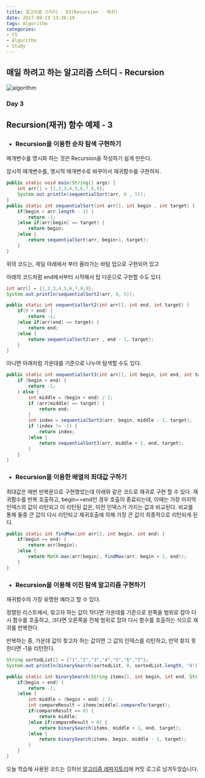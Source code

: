 ```yaml
---
title: 알고리즘 스터디 - 03(Recursion - 재귀)
date: 2017-09-23 13:36:19
tags: Algorithm
categories: 
- CS
- Algorithm
- Study
---
```


## 매일 하려고 하는 알고리즘 스터디 - Recursion

![algorithm](/images/algorithm.png)

### Day 3
## Recursion(재귀) 함수 예제 - 3

- ### Recursion을 이용한 순차 탐색 구현하기

매개변수를 명시화 하는 것은 Recursion을 작성하기 쉽게 만든다.

암시적 매개변수를, 명시적 매개변수로 바꾸어서 재귀함수를 구현하자.

```java
public static void main(String[] args) {
	int arr[] = {1,2,3,4,5,6,7,8,9};
	System.out.println(sequentialSort(arr, 0 , 5));
}
public static int sequentialSort(int arr[], int begin , int target) {
	if(begin > arr.length - 1) {
		return -1;
	}else if(arr[begin] == target) {
		return begin;
	}else {
		return sequentialSort(arr, begin+1, target);
	}
}
```
위의 코드는, 제일 아래에서 부터 올라가는
바텀 업으로 구현되어 있고

아래의 코드처럼 end에서부터 시작해서 탑 다운으로 구현할 수도 있다.
```java
int arr[] = {1,2,3,4,5,6,7,8,9};
System.out.println(sequentialSort2(arr, 8, 5));

public static int sequentialSort2(int arr[], int end, int target) {
	if(0 > end) {
		return -1;
	}else if(arr[end] == target) {
		return end;
	}else {
		return sequentialSort2(arr , end - 1, target);
	}
}
```

아니면 아래처럼 가운데를 기준으로 나누어 탐색할 수도 있다.
```java
public static int sequentialSort3(int arr[], int begin, int end, int target) {
	if (begin > end) {
		return -1;
	} else {
		int middle = (begin + end) / 2;
		if (arr[middle] == target) {
			return end;
		}
		int index = sequentialSort3(arr, begin, middle - 1, target);
		if (index != -1) {
			return index;
		}else {
			return sequentialSort3(arr, middle + 1, end, target);
		}
	}
}
```

- ### Recursion을 이용한 배열의 최대값 구하기

최대값은 매번 반복문으로 구현했었는데
아래와 같은 코드로 재귀로 구현 할 수 있다.
재귀함수를 반복 호출하고, begin==end인 경우 호출이 종료되는데, 이때는 가장 마지막 인덱스의 값이 리턴되고 이 리턴된 값은, 이전 인덱스가 가지는 값과 비교된다. 비교를 통해 둘중 큰 값이 다시 리턴되고 재귀호출에 의해 가장 큰 값이 최종적으로 리턴되게 된다.

```java
public static int findMax(int arr[], int begin, int end) {
	if(begin == end) {
		return arr[begin];
	}else {
		return Math.max(arr[begin], findMax(arr, begin + 1, end));
	}
}
```

- ### Recursion을 이용해 이진 탐색 알고리즘 구현하기

재귀함수의 가장 유명한 예라고 할 수 있다.

정렬된 리스트에서, 찾고자 하는 값이 작다면 가운데를 기준으로 왼쪽을 범위로 잡아 다시 함수를 호출하고, 크다면 오른쪽을 전체 범위로 잡아 다시 함수를 호출하는 식으로 재귀를 반복한다.

반복하는 중, 가운데 값이 찾고자 하는 값이면 그 값의 인덱스를 리턴하고, 만약 찾지 못한다면 -1을 리턴한다.
```java
String sortedList[] = {"1","2","3","4","5","6","7"};
System.out.println(binarySearch(sortedList, 0, sortedList.length, "4"));

public static int binarySearch(String items[], int begin, int end, String target) {
	if(begin > end) {
		return -1;
	}else {
		int middle = (begin + end) / 2;
		int compareResult = items[middle].compareTo(target);
		if(compareResult == 0) {
			return middle;
		}else if(compareResult > 0) {
			return binarySearch(items, middle + 1, end, target);
		}else {
			return binarySearch(items, begin, middle - 1, target);
		}
	}
}
```

오늘 학습에 사용된 코드는 깃허브 [알고리즘 레파지토리](https://github.com/xmfpes/daily-algorithm/commit/ddc6b63fd27db4d2114e190b8748d7036aedc54f)에 커밋 로그로 남겨두었습니다.